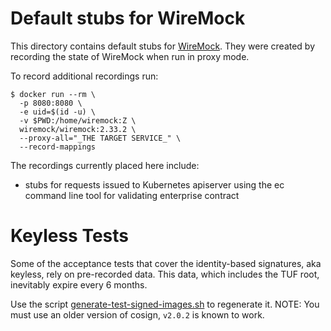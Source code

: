 # Default stubs for WireMock

This directory contains default stubs for [WireMock](https://wiremock.org).
They were created by recording the state of WireMock when run in proxy mode.

To record additional recordings run:

    $ docker run --rm \
      -p 8080:8080 \
      -e uid=$(id -u) \
      -v $PWD:/home/wiremock:Z \
      wiremock/wiremock:2.33.2 \
      --proxy-all="_THE TARGET SERVICE_" \
      --record-mappings

The recordings currently placed here include:

  * stubs for requests issued to Kubernetes apiserver using the ec command
    line tool for validating enterprise contract

# Keyless Tests

Some of the acceptance tests that cover the identity-based signatures, aka keyless, rely on
pre-recorded data. This data, which includes the TUF root, inevitably expire every 6 months.

Use the script [generate-test-signed-images.sh](/hack/generate-test-signed-images.sh) to
regenerate it. NOTE: You must use an older version of cosign, `v2.0.2` is known to work.
